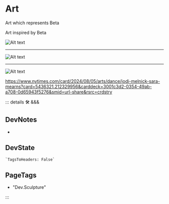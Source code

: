 # Art

Art which represents Beta

Art inspired by Beta

![Alt text](/art/CellularDecomposition.jpg)

---

![Alt text](/art/LegMotoOverlap.jpg)

---

![Alt text](/art/PeelStationFloor.jpg)

<https://www.nytimes.com/card/2024/08/05/arts/dance/jodi-melnick-sara-mearns?card=5436321.212329956&carddeck=3001c3d2-0354-49ab-a708-0d65943f5276&smid=url-share&rsrc=crdstry>

<!-- =================================================== -->
<!-- =================================================== -->
<!-- =================================================== -->
<!-- =================================================== -->
<!-- =================================================== -->
::: details 🛠 <dev>&&&</dev>

## DevNotes

-

## DevState

```py
`TagsToHeaders: False`
```

<h2>PageTags</h2>

- "Dev.Sculpture"

:::
